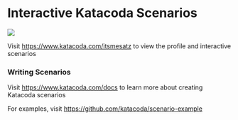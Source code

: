 # Interactive Katacoda Scenarios

[![](http://shields.katacoda.com/katacoda/itsmesatz/count.svg)](https://www.katacoda.com/itsmesatz "Get your profile on Katacoda.com")

Visit https://www.katacoda.com/itsmesatz to view the profile and interactive scenarios

### Writing Scenarios
Visit https://www.katacoda.com/docs to learn more about creating Katacoda scenarios

For examples, visit https://github.com/katacoda/scenario-example

